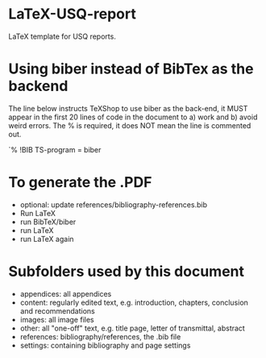 # LaTeX-USQ-report
LaTeX template for USQ reports.

# Using biber instead of BibTex as the backend
The line below instructs TeXShop to use biber as the back-end, it MUST appear in the first 20 lines of code in the document to a) work and b) avoid weird errors. The % is required, it does NOT mean the line is commented out.

`% !BIB TS-program = biber

# To generate the .PDF
- optional: update references/bibliography-references.bib
- Run LaTeX
- run BibTeX/biber
- run LaTeX
- run LaTeX again

# Subfolders used by this document
- appendices: all appendices
- content: regularly edited text, e.g. introduction, chapters, conclusion and recommendations
- images: all image files
- other: all "one-off" text, e.g. title page, letter of transmittal, abstract
- references: bibliography/references, the .bib file
- settings: containing bibliography and page settings
